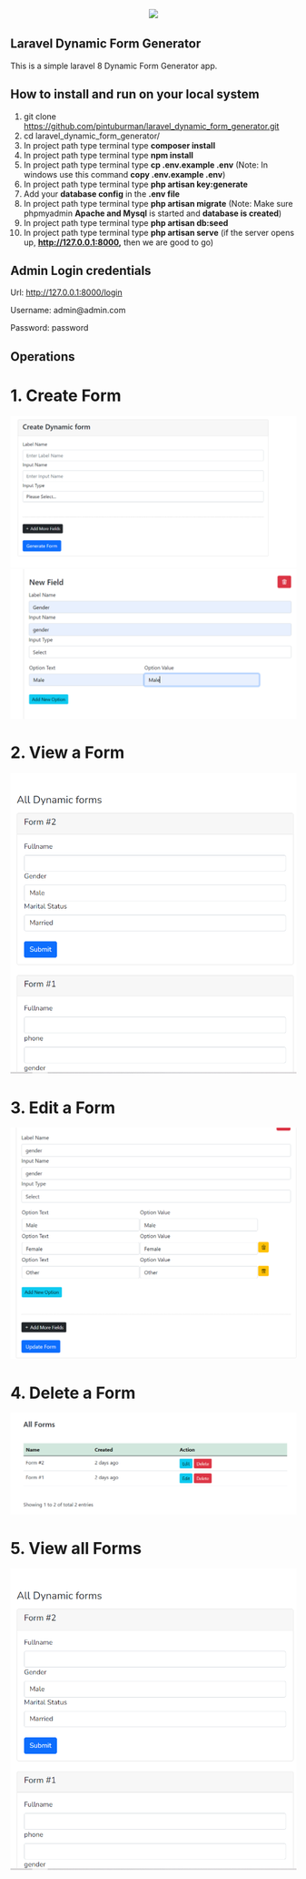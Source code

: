 <p align="center"><a href="https://laravel.com" target="_blank"><img src="https://raw.githubusercontent.com/laravel/art/master/logo-lockup/5%20SVG/2%20CMYK/1%20Full%20Color/laravel-logolockup-cmyk-red.svg" width="400"></a></p>

## Laravel Dynamic Form Generator
This is a simple laravel 8 Dynamic Form Generator app.

## How to install and run on your local system
1. git clone https://github.com/pintuburman/laravel_dynamic_form_generator.git
2. cd laravel_dynamic_form_generator/
3. In project path type terminal type **composer install**
4. In project path type terminal type **npm install**
5. In project path type terminal type **cp .env.example .env** (Note: In windows use this command **copy .env.example .env**)
6. In project path type terminal type **php artisan key:generate**
7. Add your **database config** in the **.env file**
8. In project path type terminal type **php artisan migrate** (Note: Make sure phpmyadmin **Apache and Mysql** is started and **database is created**)
9. In project path type terminal type **php artisan db:seed**
10. In project path type terminal type **php artisan serve** (if the server opens up, **http://127.0.0.1:8000,**  then we are good to go)

## Admin Login credentials
Url: http://127.0.0.1:8000/login

<p>Username: admin@admin.com<p>
<p>Password: password</p>

## Operations
# 1. Create Form

![plot](./public/step1.png)
![plot](./public/step2.png)

# 2. View a Form
![plot](./public/step5.png)

# 3. Edit a Form
![plot](./public/step4.png)
# 4. Delete a Form
![plot](./public/step3.png)
# 5. View all Forms
![plot](./public/step5.png)
